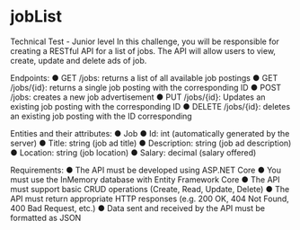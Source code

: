 # jobList

Technical Test - Junior level
In this challenge, you will be responsible for creating a RESTful API for a list of
jobs. The API will allow users to view, create, update and delete ads
of job.

Endpoints:
● GET /jobs: returns a list of all available job postings
● GET /jobs/{id}: returns a single job posting with the corresponding ID
● POST /jobs: creates a new job advertisement
● PUT /jobs/{id}: Updates an existing job posting with the corresponding ID
● DELETE /jobs/{id}: deletes an existing job posting with the ID
corresponding

Entities and their attributes:
● Job
● Id: int (automatically generated by the server)
● Title: string (job ad title)
● Description: string (job ad description)
● Location: string (job location)
● Salary: decimal (salary offered)

Requirements:
● The API must be developed using ASP.NET Core
● You must use the InMemory database with Entity Framework Core
● The API must support basic CRUD operations (Create, Read, Update, Delete)
● The API must return appropriate HTTP responses (e.g. 200 OK, 404 Not Found, 400
Bad Request, etc.)
● Data sent and received by the API must be formatted as JSON
